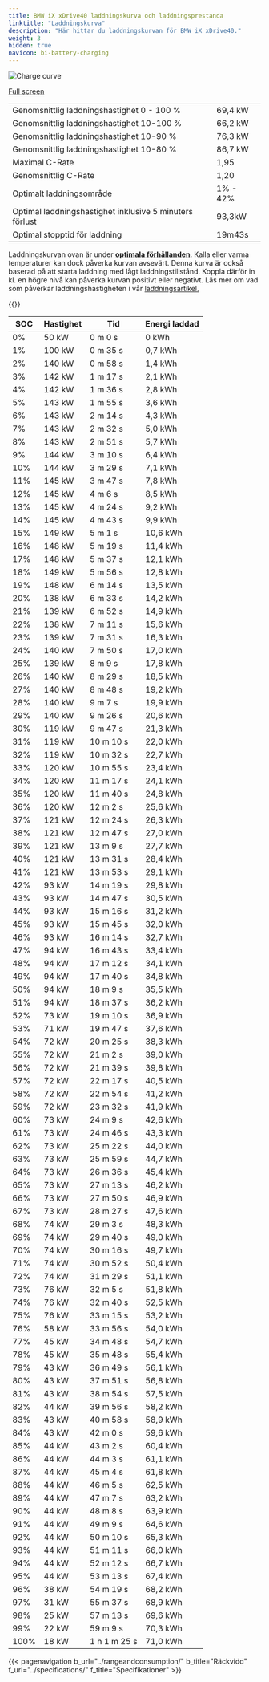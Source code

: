 ```yaml
---
title: BMW iX xDrive40 laddningskurva och laddningsprestanda
linktitle: "Laddningskurva"
description: "Här hittar du laddningskurvan för BMW iX xDrive40."
weight: 3
hidden: true
navicon: bi-battery-charging
---
```

<!-- markdownlint-disable MD033 -->
<img src="/images/models/bmw/ix/ix_xdrive40/chargingcurve.svg" alt="Charge curve" class="img-fluid">

[Full screen](/images/models/bmw/ix/ix_xdrive40/chargingcurve.svg)


<table class="table table-striped border">
<tbody>
<tr>
<td>Genomsnittlig laddningshastighet 0 - 100 %</td><td>69,4 kW</td>
</tr>
<tr>
<td>Genomsnittlig laddningshastighet 10-100 %</td><td>66,2 kW</td>
</tr>
<tr>
<td>Genomsnittlig laddningshastighet 10-90 %</td><td>76,3 kW</td>
</tr>
<tr>
<td>Genomsnittlig laddningshastighet 10-80 %</td><td>86,7 kW</td>
</tr>
<tr>
<td>Maximal C-Rate</td><td>1,95</td>
</tr>
<tr>
<td>Genomsnittlig C-Rate</td><td>1,20</td>
</tr>
<tr>
<td>Optimalt laddningsområde</td><td>1% - 42%</td>
</tr>
<tr>
<td>Optimal laddningshastighet inklusive 5 minuters förlust</td><td>93,3kW</td>
</tr>
<tr>
<td>Optimal stopptid för laddning</td><td>19m43s</td>
</tr>
</tbody>
</table>


Laddningskurvan ovan är under **[optimala förhållanden](../../../../../technology/battery/charging/#temperatur)**. Kalla eller varma temperaturer kan dock påverka kurvan avsevärt. Denna kurva är också baserad på att starta laddning med lågt laddningstillstånd. Koppla därför in kl. en högre nivå kan påverka kurvan positivt eller negativt. Läs mer om vad som påverkar laddningshastigheten i vår [laddningsartikel.](../../../../../technology/battery/charging/)


{{<evkxdisplayaddarticle />}}
<table class="table table-striped border">
<thead>
<tr><th>SOC</th><th>Hastighet</th><th>Tid</th><th>Energi laddad</th></tr>
</thead>
<tbody>
<tr>
<td>0%</td><td>50 kW</td><td> 0 m 0 s </td><td>0 kWh </td>
</tr>
<tr>
<td>1%</td><td>100 kW</td><td> 0 m 35 s </td><td>0,7 kWh </td>
</tr>
<tr>
<td>2%</td><td>140 kW</td><td> 0 m 58 s </td><td>1,4 kWh </td>
</tr>
<tr>
<td>3%</td><td>142 kW</td><td> 1 m 17 s </td><td>2,1 kWh </td>
</tr>
<tr>
<td>4%</td><td>142 kW</td><td> 1 m 36 s </td><td>2,8 kWh </td>
</tr>
<tr>
<td>5%</td><td>143 kW</td><td> 1 m 55 s </td><td>3,6 kWh </td>
</tr>
<tr>
<td>6%</td><td>143 kW</td><td> 2 m 14 s </td><td>4,3 kWh </td>
</tr>
<tr>
<td>7%</td><td>143 kW</td><td> 2 m 32 s </td><td>5,0 kWh </td>
</tr>
<tr>
<td>8%</td><td>143 kW</td><td> 2 m 51 s </td><td>5,7 kWh </td>
</tr>
<tr>
<td>9%</td><td>144 kW</td><td> 3 m 10 s </td><td>6,4 kWh </td>
</tr>
<tr>
<td>10%</td><td>144 kW</td><td> 3 m 29 s </td><td>7,1 kWh </td>
</tr>
<tr>
<td>11%</td><td>145 kW</td><td> 3 m 47 s </td><td>7,8 kWh </td>
</tr>
<tr>
<td>12%</td><td>145 kW</td><td> 4 m 6 s </td><td>8,5 kWh </td>
</tr>
<tr>
<td>13%</td><td>145 kW</td><td> 4 m 24 s </td><td>9,2 kWh </td>
</tr>
<tr>
<td>14%</td><td>145 kW</td><td> 4 m 43 s </td><td>9,9 kWh </td>
</tr>
<tr>
<td>15%</td><td>149 kW</td><td> 5 m 1 s </td><td>10,6 kWh </td>
</tr>
<tr>
<td>16%</td><td>148 kW</td><td> 5 m 19 s </td><td>11,4 kWh </td>
</tr>
<tr>
<td>17%</td><td>148 kW</td><td> 5 m 37 s </td><td>12,1 kWh </td>
</tr>
<tr>
<td>18%</td><td>149 kW</td><td> 5 m 56 s </td><td>12,8 kWh </td>
</tr>
<tr>
<td>19%</td><td>148 kW</td><td> 6 m 14 s </td><td>13,5 kWh </td>
</tr>
<tr>
<td>20%</td><td>138 kW</td><td> 6 m 33 s </td><td>14,2 kWh </td>
</tr>
<tr>
<td>21%</td><td>139 kW</td><td> 6 m 52 s </td><td>14,9 kWh </td>
</tr>
<tr>
<td>22%</td><td>138 kW</td><td> 7 m 11 s </td><td>15,6 kWh </td>
</tr>
<tr>
<td>23%</td><td>139 kW</td><td> 7 m 31 s </td><td>16,3 kWh </td>
</tr>
<tr>
<td>24%</td><td>140 kW</td><td> 7 m 50 s </td><td>17,0 kWh </td>
</tr>
<tr>
<td>25%</td><td>139 kW</td><td> 8 m 9 s </td><td>17,8 kWh </td>
</tr>
<tr>
<td>26%</td><td>140 kW</td><td> 8 m 29 s </td><td>18,5 kWh </td>
</tr>
<tr>
<td>27%</td><td>140 kW</td><td> 8 m 48 s </td><td>19,2 kWh </td>
</tr>
<tr>
<td>28%</td><td>140 kW</td><td> 9 m 7 s </td><td>19,9 kWh </td>
</tr>
<tr>
<td>29%</td><td>140 kW</td><td> 9 m 26 s </td><td>20,6 kWh </td>
</tr>
<tr>
<td>30%</td><td>119 kW</td><td> 9 m 47 s </td><td>21,3 kWh </td>
</tr>
<tr>
<td>31%</td><td>119 kW</td><td> 10 m 10 s </td><td>22,0 kWh </td>
</tr>
<tr>
<td>32%</td><td>119 kW</td><td> 10 m 32 s </td><td>22,7 kWh </td>
</tr>
<tr>
<td>33%</td><td>120 kW</td><td> 10 m 55 s </td><td>23,4 kWh </td>
</tr>
<tr>
<td>34%</td><td>120 kW</td><td> 11 m 17 s </td><td>24,1 kWh </td>
</tr>
<tr>
<td>35%</td><td>120 kW</td><td> 11 m 40 s </td><td>24,8 kWh </td>
</tr>
<tr>
<td>36%</td><td>120 kW</td><td> 12 m 2 s </td><td>25,6 kWh </td>
</tr>
<tr>
<td>37%</td><td>121 kW</td><td> 12 m 24 s </td><td>26,3 kWh </td>
</tr>
<tr>
<td>38%</td><td>121 kW</td><td> 12 m 47 s </td><td>27,0 kWh </td>
</tr>
<tr>
<td>39%</td><td>121 kW</td><td> 13 m 9 s </td><td>27,7 kWh </td>
</tr>
<tr>
<td>40%</td><td>121 kW</td><td> 13 m 31 s </td><td>28,4 kWh </td>
</tr>
<tr>
<td>41%</td><td>121 kW</td><td> 13 m 53 s </td><td>29,1 kWh </td>
</tr>
<tr>
<td>42%</td><td>93 kW</td><td> 14 m 19 s </td><td>29,8 kWh </td>
</tr>
<tr>
<td>43%</td><td>93 kW</td><td> 14 m 47 s </td><td>30,5 kWh </td>
</tr>
<tr>
<td>44%</td><td>93 kW</td><td> 15 m 16 s </td><td>31,2 kWh </td>
</tr>
<tr>
<td>45%</td><td>93 kW</td><td> 15 m 45 s </td><td>32,0 kWh </td>
</tr>
<tr>
<td>46%</td><td>93 kW</td><td> 16 m 14 s </td><td>32,7 kWh </td>
</tr>
<tr>
<td>47%</td><td>94 kW</td><td> 16 m 43 s </td><td>33,4 kWh </td>
</tr>
<tr>
<td>48%</td><td>94 kW</td><td> 17 m 12 s </td><td>34,1 kWh </td>
</tr>
<tr>
<td>49%</td><td>94 kW</td><td> 17 m 40 s </td><td>34,8 kWh </td>
</tr>
<tr>
<td>50%</td><td>94 kW</td><td> 18 m 9 s </td><td>35,5 kWh </td>
</tr>
<tr>
<td>51%</td><td>94 kW</td><td> 18 m 37 s </td><td>36,2 kWh </td>
</tr>
<tr>
<td>52%</td><td>73 kW</td><td> 19 m 10 s </td><td>36,9 kWh </td>
</tr>
<tr>
<td>53%</td><td>71 kW</td><td> 19 m 47 s </td><td>37,6 kWh </td>
</tr>
<tr>
<td>54%</td><td>72 kW</td><td> 20 m 25 s </td><td>38,3 kWh </td>
</tr>
<tr>
<td>55%</td><td>72 kW</td><td> 21 m 2 s </td><td>39,0 kWh </td>
</tr>
<tr>
<td>56%</td><td>72 kW</td><td> 21 m 39 s </td><td>39,8 kWh </td>
</tr>
<tr>
<td>57%</td><td>72 kW</td><td> 22 m 17 s </td><td>40,5 kWh </td>
</tr>
<tr>
<td>58%</td><td>72 kW</td><td> 22 m 54 s </td><td>41,2 kWh </td>
</tr>
<tr>
<td>59%</td><td>72 kW</td><td> 23 m 32 s </td><td>41,9 kWh </td>
</tr>
<tr>
<td>60%</td><td>73 kW</td><td> 24 m 9 s </td><td>42,6 kWh </td>
</tr>
<tr>
<td>61%</td><td>73 kW</td><td> 24 m 46 s </td><td>43,3 kWh </td>
</tr>
<tr>
<td>62%</td><td>73 kW</td><td> 25 m 22 s </td><td>44,0 kWh </td>
</tr>
<tr>
<td>63%</td><td>73 kW</td><td> 25 m 59 s </td><td>44,7 kWh </td>
</tr>
<tr>
<td>64%</td><td>73 kW</td><td> 26 m 36 s </td><td>45,4 kWh </td>
</tr>
<tr>
<td>65%</td><td>73 kW</td><td> 27 m 13 s </td><td>46,2 kWh </td>
</tr>
<tr>
<td>66%</td><td>73 kW</td><td> 27 m 50 s </td><td>46,9 kWh </td>
</tr>
<tr>
<td>67%</td><td>73 kW</td><td> 28 m 27 s </td><td>47,6 kWh </td>
</tr>
<tr>
<td>68%</td><td>74 kW</td><td> 29 m 3 s </td><td>48,3 kWh </td>
</tr>
<tr>
<td>69%</td><td>74 kW</td><td> 29 m 40 s </td><td>49,0 kWh </td>
</tr>
<tr>
<td>70%</td><td>74 kW</td><td> 30 m 16 s </td><td>49,7 kWh </td>
</tr>
<tr>
<td>71%</td><td>74 kW</td><td> 30 m 52 s </td><td>50,4 kWh </td>
</tr>
<tr>
<td>72%</td><td>74 kW</td><td> 31 m 29 s </td><td>51,1 kWh </td>
</tr>
<tr>
<td>73%</td><td>76 kW</td><td> 32 m 5 s </td><td>51,8 kWh </td>
</tr>
<tr>
<td>74%</td><td>76 kW</td><td> 32 m 40 s </td><td>52,5 kWh </td>
</tr>
<tr>
<td>75%</td><td>76 kW</td><td> 33 m 15 s </td><td>53,2 kWh </td>
</tr>
<tr>
<td>76%</td><td>58 kW</td><td> 33 m 56 s </td><td>54,0 kWh </td>
</tr>
<tr>
<td>77%</td><td>45 kW</td><td> 34 m 48 s </td><td>54,7 kWh </td>
</tr>
<tr>
<td>78%</td><td>45 kW</td><td> 35 m 48 s </td><td>55,4 kWh </td>
</tr>
<tr>
<td>79%</td><td>43 kW</td><td> 36 m 49 s </td><td>56,1 kWh </td>
</tr>
<tr>
<td>80%</td><td>43 kW</td><td> 37 m 51 s </td><td>56,8 kWh </td>
</tr>
<tr>
<td>81%</td><td>43 kW</td><td> 38 m 54 s </td><td>57,5 kWh </td>
</tr>
<tr>
<td>82%</td><td>44 kW</td><td> 39 m 56 s </td><td>58,2 kWh </td>
</tr>
<tr>
<td>83%</td><td>43 kW</td><td> 40 m 58 s </td><td>58,9 kWh </td>
</tr>
<tr>
<td>84%</td><td>43 kW</td><td> 42 m 0 s </td><td>59,6 kWh </td>
</tr>
<tr>
<td>85%</td><td>44 kW</td><td> 43 m 2 s </td><td>60,4 kWh </td>
</tr>
<tr>
<td>86%</td><td>44 kW</td><td> 44 m 3 s </td><td>61,1 kWh </td>
</tr>
<tr>
<td>87%</td><td>44 kW</td><td> 45 m 4 s </td><td>61,8 kWh </td>
</tr>
<tr>
<td>88%</td><td>44 kW</td><td> 46 m 5 s </td><td>62,5 kWh </td>
</tr>
<tr>
<td>89%</td><td>44 kW</td><td> 47 m 7 s </td><td>63,2 kWh </td>
</tr>
<tr>
<td>90%</td><td>44 kW</td><td> 48 m 8 s </td><td>63,9 kWh </td>
</tr>
<tr>
<td>91%</td><td>44 kW</td><td> 49 m 9 s </td><td>64,6 kWh </td>
</tr>
<tr>
<td>92%</td><td>44 kW</td><td> 50 m 10 s </td><td>65,3 kWh </td>
</tr>
<tr>
<td>93%</td><td>44 kW</td><td> 51 m 11 s </td><td>66,0 kWh </td>
</tr>
<tr>
<td>94%</td><td>44 kW</td><td> 52 m 12 s </td><td>66,7 kWh </td>
</tr>
<tr>
<td>95%</td><td>44 kW</td><td> 53 m 13 s </td><td>67,4 kWh </td>
</tr>
<tr>
<td>96%</td><td>38 kW</td><td> 54 m 19 s </td><td>68,2 kWh </td>
</tr>
<tr>
<td>97%</td><td>31 kW</td><td> 55 m 37 s </td><td>68,9 kWh </td>
</tr>
<tr>
<td>98%</td><td>25 kW</td><td> 57 m 13 s </td><td>69,6 kWh </td>
</tr>
<tr>
<td>99%</td><td>22 kW</td><td> 59 m 9 s </td><td>70,3 kWh </td>
</tr>
<tr>
<td>100%</td><td>18 kW</td><td>1 h 1 m 25 s </td><td>71,0 kWh </td>
</tr>
</tbody>
</table>


{{< pagenavigation b_url="../rangeandconsumption/" b_title="Räckvidd" f_url="../specifications/" f_title="Specifikationer" >}}
